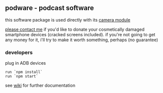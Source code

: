 ## podware - podcast software

this software package is used directly with its [camera module](https://github.com/ddaaggeett/podware-camera)

[please contact me](http://ddaaggeett.xyz) if you'd like to donate your cosmetically damaged smartphone devices (cracked screens included). if you're not going to get any money for it, i'll try to make it worth something, perhaps (no guarantee)

### developers

plug in ADB devices

    run `npm install`
    run `npm start`

see [wiki](https://github.com/ddaaggeett/podware/wiki) for further documentation
